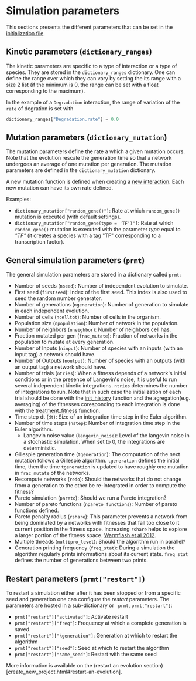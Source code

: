 Simulation parameters
=====================

This sections presents the different parameters that can be set in the [initialization file](create_new_project.html#initialization-py).

## Kinetic parameters (`dictionary_ranges`)

The kinetic parameters are specific to a type of interaction or a type of species. They are stored in the `dictionary_ranges` dictionary. One can define the range over which they can vary by setting the its range with a size 2 list (if the minimum is 0, the range can be set with a float corresponding to the maximum).

In the example of a `Degradation` interaction, the range of variation of the `rate` of degration is set with

```python
dictionary_ranges["Degradation.rate"] = 0.0
```

## Mutation parameters (`dictionary_mutation`)

The mutation parameters define the rate a which a given mutation occurs. Note that the evolution rescale the generation time so that a network undergoes an average of one mutation per generation. The mutation parameters are defined in the `dictionary_mutation` dictionary.

A new mutation function is defined when creating a [new interaction](new_interaction.html). Each new mutation can have its own rate defined.

Examples:

- `dictionary_mutation["random_gene()"]`: Rate at which `random_gene()` mutation is executed (with default settings).
- `dictionary_mutation["random_gene(type = 'TF')"]`: Rate at which `random_gene()` mutation is executed with the parameter *type* equal to *"TF"* (it creates a species with a tag "TF" corresponding to a transcription factor).


## General simulation parameters (`prmt`)

The general simulation parameters are stored in a dictionary called `prmt`: 

- Number of seeds (`nseed`): Number of independent evolution to simulate.
- First seed (`firstseed`): Index of the first seed. This index is also used to seed the random number generator.
- Number of generations (`ngeneration`): Number of generation to simulate in each independent evolution.
- Number of cells (`ncelltot`): Number of cells in the organism.
- Population size (`npopulation`): Number of network in the population.
- Number of neighbors (`nneighbor`): Number of neighbors cell has.
- Fraction mutated per gen (`frac_mutate`): Fraction of networks in the population to mutate at every generation. 
- Number of Inputs (`ninput`): Number of species with an inputs (with an input tag) a network should have.
- Number of Outputs (`noutput`): Number of species with an outputs (with an output tag) a network should have.
- Number of trials (`ntries`): When a fitness depends of a network's initial conditions or in the presence of Langevin's noise, it is useful to run several independent kinetic integrations. `ntries` determines the number of integrations to run. Note that in such case the initialization of each trial should be done with the [init_history](create_new_project.html#init-history-c) function and the agregation(e.g. averaging) of the fitnesses coresponding to each integration is done with the [treatment_fitness](create_new_project.html#fitness-c) function.
- Time step dt (`dt`): Size of an integration time step in the Euler algorithm.
- Number of time steps (`nstep`): Number of integration time step in the Euler algorithm.
  - Langevin noise value (`langevin_noise`): Level of the langevin noise in a stochastic simulation. When set to 0, the integrations are deterministic.
- Gillespie generation time (`tgeneration`): The computation of the next mutation follows a Gillespie algorithm. `tgeneration` defines the initial time, then the time `tgeneration` is updated to have roughly one mutation in `frac_mutate` of the networks.
- Recompute networks (`redo`): Should the networks that do not change from a generation to the other be re-integrated in order to compute the fitness?
- Pareto simulation (`pareto`): Should we run a Pareto integration?
- Number of pareto functions (`npareto_functions`): Number of pareto functions defined.
- Pareto penalty radius (`rshare`): This parameter prevents a network from being dominated by a networks with fitnesses that fall too close to it current position in the fitness space. Increasing `rshare` helps to explore a larger portion of the fitness space. [Warmflash et al 2012](http://iopscience.iop.org/article/10.1088/1478-3975/9/5/056001/meta).
- Multiple threads (`multipro_level`): Should the algorithm run in parallel?
- Generation printing frequency (`freq_stat`): During a simulation the algorithm regularly prints informations about its current state. `freq_stat` defines the number of generations between two prints.

## Restart parameters (`prmt["restart"]`)

To restart a simulation either after it has been stopped or from a specific seed and generation one can configure the *restart* parameters. The parameters are hosted in a sub-dictionary or ` prmt`, `prmt["restart"]`:


- `prmt["restart"]["activated"]`: Activate restart
- `prmt["restart"]["freq"]`: Frequency at which a complete generation is saved.
- `prmt["restart"]["kgeneration"]`: Generation at which to restart the algorithm
- `prmt["restart"]["seed"]`: Seed at which to restart the algorithm
- `prmt["restart"]["same_seed"]`: Restart with the same seed

More information is available on the (restart an evolution section)[create_new_project.html#restart-an-evolution].

